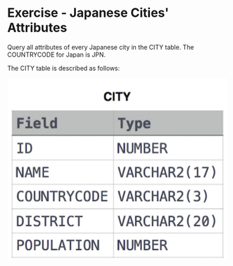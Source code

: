 # Exercise - Japanese Cities' Attributes

Query all attributes of every Japanese city in the CITY table. The COUNTRYCODE for Japan is JPN. 

The CITY table is described as follows: 

![city](.//images/city.png)